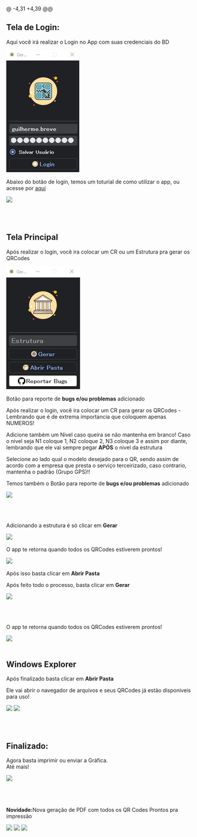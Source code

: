 @ -4,31 +4,39 @@

<h2> Tela de Login: </h2>
<p>Aqui você irá realizar o Login no App com suas credenciais do BD</p>
<img src='resources/prints/login.png'>
<p>Abaixo do botão de login, temos um toturial de como utilizar o app, ou acesse por <a href='https://www.youtube.com/watch?v=W6hMMplTn0Q'>aqui</a></p>
<img src='https://github.com/foxtec198/Desktop_GQR/assets/64221923/6afcac00-1086-4944-ae2a-49a8c8306409'>

<br></br>

<h2>Tela Principal</h2>
<p>Após realizar o login, você ira colocar um CR ou um Estrutura pra gerar os QRCodes</p>
<img src='resources/prints/main.png'>
<p>Botão para reporte de <b>bugs e/ou problemas</b> adicionado</p>
<p>Após realizar o login, você ira colocar um CR para gerar os QRCodes - Lembrando que é de extrema importancia que coloquem apenas NUMEROS!</p>
<p>Adicione também um Nivel caso queira se não mantenha em branco! Caso o nivel seja N1 coloque 1, N2 coloque 2, N3 coloque 3 e assim por diante, lembrando que ele vai sempre pegar <b>APÓS</b> o nivel da estrutura</p>
<p>Selecione ao lado qual o modelo desejado para o QR, sendo assim de acordo com a empresa que presta o serviço terceirizado, caso contrario, mantenha o padrão (Grupo GPS)!!</p>
<p>Temos também o Botão para reporte de <b>bugs e/ou problemas</b> adicionado</p>

<img src='https://github.com/foxtec198/Desktop_GQR/assets/64221923/72ba09de-8bf3-4e18-9dec-3172ee14f71d'>

<br></br>

<p>Adicionando a estrutura é só clicar em <b>Gerar</b></p>
<image src='https://github.com/foxtec198/GeradorDeQrCode/assets/64221923/202da2cd-968f-46c3-b5dd-f7ddcf055162'>
<p>O app te retorna quando todos os QRCodes estiverem prontos!</p>
<image src='https://github.com/foxtec198/GeradorDeQrCode/assets/64221923/568eab08-c6a0-45d5-bd43-8b24653bdb51'>
<p>Após isso basta clicar em <b>Abrir Pasta</b></p>
<p>Após feito todo o processo, basta clicar em <b>Gerar</b></p>
<image src='https://github.com/foxtec198/Desktop_GQR/assets/64221923/9ef2b20d-66cc-4d0a-81b3-d7e7692cd0ef'>

<br></br>

<p>O app te retorna quando todos os QRCodes estiverem prontos!</p>
<image src='https://github.com/foxtec198/Desktop_GQR/assets/64221923/78250257-10ba-46c9-9f97-f31e000876f0'>
<br></br>

<h2>Windows Explorer</h2>
<p>Após finalizado basta clicar em <b>Abrir Pasta</b></p>
<p>Ele vai abrir o navegador de arquivos e seus QRCodes já estão disponiveis para uso!</p>
<image src = 'https://github.com/foxtec198/GeradorQR/assets/64221923/798ec30b-3aec-4e32-a2ec-3c20b0a0b529'>
<image src = 'https://github.com/foxtec198/Desktop_GQR/assets/64221923/fdaa68bd-0b92-48dd-b384-042f98fd7468'>

<br></br>

<h2>Finalizado:</h2>
<p>Agora basta imprimir ou enviar a Gráfica. <br/> Até mais!</p>
<image src = 'https://github.com/foxtec198/GeradorQR/assets/64221923/d3331696-1f7d-449c-bfb6-83236dc10fd2'>
<br></br>
<br></br>
<p><b>Novidade:</b>Nova geração de PDF com todos os QR Codes Prontos pra impressão</p>
<image src = 'resources/prints/explorer.png'>
<image src= 'resources/prints/pdf.png'>
<image src = 'https://github.com/foxtec198/Desktop_GQR/assets/64221923/b31c956b-2caf-4d16-aeaa-90042d7817bd'>

